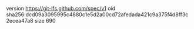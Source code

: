 version https://git-lfs.github.com/spec/v1
oid sha256:dcd09a3095995c4880c1e5d2a00cd72afedada421c9a375f4d8ff3c2ecea47a8
size 690

